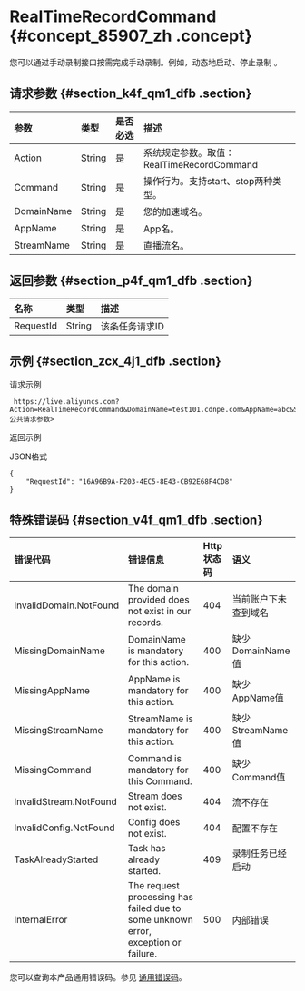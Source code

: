 # RealTimeRecordCommand {#concept_85907_zh .concept}

您可以通过手动录制接口按需完成手动录制。例如，动态地启动、停止录制 。

## 请求参数 {#section_k4f_qm1_dfb .section}

|参数|类型|是否必选|描述|
|:-|:-|:---|:-|
|Action|String|是|系统规定参数。取值：RealTimeRecordCommand|
|Command|String|是|操作行为。支持start、stop两种类型。|
|DomainName|String|是|您的加速域名。|
|AppName|String|是|App名。|
|StreamName|String|是|直播流名。|

## 返回参数 {#section_p4f_qm1_dfb .section}

|名称|类型|描述|
|:-|:-|:-|
|RequestId|String|该条任务请求ID|

## 示例 {#section_zcx_4j1_dfb .section}

请求示例

```
 https://live.aliyuncs.com?Action=RealTimeRecordCommand&DomainName=test101.cdnpe.com&AppName=abc&StreamName=s1&Command=start<公共请求参数>
```

返回示例

JSON格式

```
{
    "RequestId": "16A96B9A-F203-4EC5-8E43-CB92E68F4CD8"
}
```

## 特殊错误码 {#section_v4f_qm1_dfb .section}

|错误代码|错误信息|Http 状态码|语义|
|:---|:---|:-------|:-|
|InvalidDomain.NotFound|The domain provided does not exist in our records.|404|当前账户下未查到域名|
|MissingDomainName|DomainName is mandatory for this action.|400|缺少DomainName值|
|MissingAppName|AppName is mandatory for this action.|400|缺少AppName值|
|MissingStreamName|StreamName is mandatory for this action.|400|缺少StreamName值|
|MissingCommand|Command is mandatory for this Command.|400|缺少Command值|
|InvalidStream.NotFound|Stream does not exist.|404|流不存在|
|InvalidConfig.NotFound|Config does not exist.|404|配置不存在|
|TaskAlreadyStarted|Task has already started.|409|录制任务已经启动|
|InternalError|The request processing has failed due to some unknown error, exception or failure.|500|内部错误|

您可以查询本产品通用错误码。参见 [通用错误码](https://error-center.aliyun.com/status/product/live?spm=5176.10421674.home.18.186bTEI0TEI0DK)。

